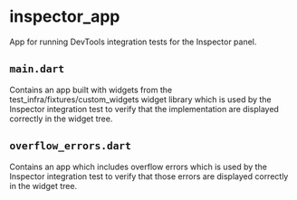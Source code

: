 <!--
Copyright 2025 The Flutter Authors
Use of this source code is governed by a BSD-style license that can be
found in the LICENSE file or at https://developers.google.com/open-source/licenses/bsd.
-->

# inspector_app

App for running DevTools integration tests for the Inspector panel.

## `main.dart`

Contains an app built with widgets from the test_infra/fixtures/custom_widgets
widget library which is used by the Inspector integration test to verify that
the implementation are displayed correctly in the widget tree.

## `overflow_errors.dart`

Contains an app which includes overflow errors which is used by the Inspector
integration test to verify that those errors are displayed correctly in the
widget tree.
